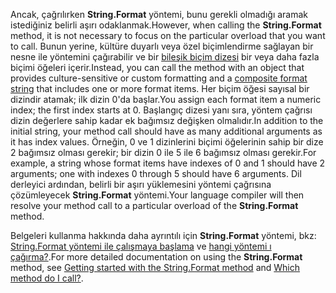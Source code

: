  
<span data-ttu-id="bb847-101">Ancak, çağrılırken **String.Format** yöntemi, bunu gerekli olmadığı aramak istediğiniz belirli aşırı odaklanmak.</span><span class="sxs-lookup"><span data-stu-id="bb847-101">However, when calling the **String.Format** method, it is not necessary to focus on the particular overload that you want to call.</span></span> <span data-ttu-id="bb847-102">Bunun yerine, kültüre duyarlı veya özel biçimlendirme sağlayan bir nesne ile yöntemini çağırabilir ve bir [bileşik biçim dizesi](~/docs/standard/base-types/composite-formatting.md) bir veya daha fazla biçimi öğeleri içerir.</span><span class="sxs-lookup"><span data-stu-id="bb847-102">Instead, you can call the method with an object that provides culture-sensitive or custom formatting and a [composite format string](~/docs/standard/base-types/composite-formatting.md) that includes one or more format items.</span></span> <span data-ttu-id="bb847-103">Her biçim öğesi sayısal bir dizindir atamak; ilk dizin 0'da başlar.</span><span class="sxs-lookup"><span data-stu-id="bb847-103">You assign each format item a numeric index; the first index starts at 0.</span></span> <span data-ttu-id="bb847-104">Başlangıç dizesi yanı sıra, yöntem çağrısı dizin değerlere sahip kadar ek bağımsız değişken olmalıdır.</span><span class="sxs-lookup"><span data-stu-id="bb847-104">In addition to the initial string, your method call should have as many additional arguments as it has index values.</span></span> <span data-ttu-id="bb847-105">Örneğin, 0 ve 1 dizinlerini biçimi öğelerinin sahip bir dize 2 bağımsız olması gerekir; bir dizin 0 ile 5 ile 6 bağımsız olması gerekir.</span><span class="sxs-lookup"><span data-stu-id="bb847-105">For example, a string whose format items have indexes of 0 and 1 should have 2 arguments; one with indexes 0 through 5 should have 6 arguments.</span></span> <span data-ttu-id="bb847-106">Dil derleyici ardından, belirli bir aşırı yüklemesini yöntemi çağrısına çözümleyecek **String.Format** yöntemi.</span><span class="sxs-lookup"><span data-stu-id="bb847-106">Your language compiler will then resolve your method call to a particular overload of the **String.Format** method.</span></span>   

<span data-ttu-id="bb847-107">Belgeleri kullanma hakkında daha ayrıntılı için **String.Format** yöntemi, bkz: [String.Format yöntemi ile çalışmaya başlama](#Starting) ve [hangi yöntemi ı çağırma?](#FTaskList).</span><span class="sxs-lookup"><span data-stu-id="bb847-107">For more detailed documentation on using the **String.Format** method, see [Getting started with the String.Format method](#Starting) and [Which method do I call?](#FTaskList).</span></span>   
